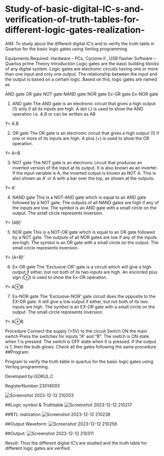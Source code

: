 # Study-of-basic-digital-IC-s-and-verification-of-truth-tables-for-different-logic-gates-realization-
 AIM:
To study about the different digital IC’s and to verify the truth table in Quartus for the basic logic gates using Verilog programming.

Equipments Required:
Hardware – PCs, Cyclone II , USB flasher
Software – Quartus prime
Theory
Introduction
Logic gates are the basic building blocks of any digital system. Logic gates are electronic circuits having one or more than one input and only one output. The relationship between the input and the output is based on a certain logic. Based on this, logic gates are named as

AND gate
OR gate
NOT gate
NAND gate
NOR gate
Ex-OR gate
Ex-NOR gate
1) AND gate
The AND gate is an electronic circuit that gives a high output (1) only if all its inputs are high. A dot (.) is used to show the AND operation i.e. A.B or can be written as AB

Y= A.B

2) OR gate
The OR gate is an electronic circuit that gives a high output (1) if one or more of its inputs are high. A plus (+) is used to show the OR operation.

Y= A+B

3) NOT gate
The NOT gate is an electronic circuit that produces an inverted version of the input at its output. It is also known as an inverter. If the input variable is A, the inverted output is known as NOT A. This is also shown as A' or A with a bar over the top, as shown at the outputs.

Y= A'

4) NAND gate
This is a NOT-AND gate which is equal to an AND gate followed by a NOT gate. The outputs of all NAND gates are high if any of the inputs are low. The symbol is an AND gate with a small circle on the output. The small circle represents inversion.

Y= (AB)’

5) NOR gate
This is a NOT-OR gate which is equal to an OR gate followed by a NOT gate. The outputs of all NOR gates are low if any of the inputs are high. The symbol is an OR gate with a small circle on the output. The small circle represents inversion.

Y= (A+B)’

6) Ex-OR gate
The 'Exclusive-OR' gate is a circuit which will give a high output if either, but not both of its two inputs are high. An encircled plus sign (⊕) is used to show the Ex-OR operation.

Y= A⊕B

7) Ex-NOR gate
The 'Exclusive-NOR' gate circuit does the opposite to the EX-OR gate. It will give a low output if either, but not both of its two inputs are high. The symbol is an EX-OR gate with a small circle on the output. The small circle represents inversion.

Y= A⊕B

Procedure
Connect the supply (+5V) to the circuit
Switch ON the main switch
Press the switches for inputs “A” and “B”. The switch is ON state when 1 is pressed. The switch is OFF state when 0 is pressed.
If the output is 1, then the bulb glows.
Check all the gates following the same procedure.
##Program:

Program to verify the truth table in quartus for the basic logic gates using Verilog programming.

Developed by:GOKUL.C 

RegisterNumber:23014093

![Screenshot 2023-12-12 210203](https://github.com/Gokul1410/Study-of-basic-digital-IC-s-and-verification-of-truth-tables-for-different-logic-gates-realization-/assets/153058321/9b64d97f-8983-4aef-9ca3-ac0628f85bda)


##Logic symbol & Truthtable
![Screenshot 2023-12-12 210217](https://github.com/Gokul1410/Study-of-basic-digital-IC-s-and-verification-of-truth-tables-for-different-logic-gates-realization-/assets/153058321/a89cda01-e545-4ccf-bffd-21b6f9ff5129)

##RTL realization
![Screenshot 2023-12-12 210238](https://github.com/Gokul1410/Study-of-basic-digital-IC-s-and-verification-of-truth-tables-for-different-logic-gates-realization-/assets/153058321/9a64560e-4f51-41de-8b52-2baafcc19d0a)

##Output Waveform:
![Screenshot 2023-12-12 210256](https://github.com/Gokul1410/Study-of-basic-digital-IC-s-and-verification-of-truth-tables-for-different-logic-gates-realization-/assets/153058321/10887caa-b5e3-4607-8c70-cb4840a51795)

##Output:
![Screenshot 2023-12-12 210311](https://github.com/Gokul1410/Study-of-basic-digital-IC-s-and-verification-of-truth-tables-for-different-logic-gates-realization-/assets/153058321/f5787f65-d83e-4f97-990c-826e5794e197)


Result:
Thus the different digital IC’s are studied and the truth table for different logic gates are verified.
